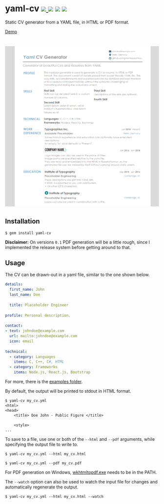 yaml-cv
[![ ](https://api.travis-ci.com/gmantaos/yaml-cv.svg?branch=master) ](https://travis-ci.com/gmantaos/yaml-cv)
[![ ](https://img.shields.io/gem/v/yaml-cv.svg)](https://rubygems.org/gems/yaml-cv)
[![ ](https://img.shields.io/gem/dt/yaml-cv.svg)](https://rubygems.org/gems/yaml-cv)
[![ ](https://img.shields.io/badge/License-MIT-blue.svg)](LICENSE)
=====================

Static CV generator from a YAML file, in HTML or PDF format.

[Demo](https://gmantaos.github.io/yaml-cv/)

<h1 align="center">
  <img src="examples/demo.png">
</h1>

## Installation

```shell
$ gem install yaml-cv
```

**Disclaimer:** On versions `0.1` PDF generation will be a little rough, since I implemented the release system before getting around to that.

## Usage

The CV can be drawn-out in a yaml file, similar to the one shown below.

```yml
details:
  first_name: John
  last_name: Doe

  title: Placeholder Engineer

profile: Personal description.

contact:
- text: johndoe@example.com
  url: mailto:johndoe@example.com
  icon: email

technical:
  - category: Languages
    items: C, C++, C#, HTML
  - category: Frameworks
    items: Node.js, React.js, Bootstrap
```

For more, there is the [examples folder](examples).

By default, the output will be printed to stdout in HTML format.

```shell
$ yaml-cv my_cv.yml
<html>
<head>
    <title> Doe John - Public Figure </title>

    <style>
...
```

To save to a file, use one or both of the `--html` and `--pdf` arguments, while specifying the output file to write to.

```shell
$ yaml-cv my_cv.yml --html my_cv.html
```

```shell
$ yaml-cv my_cv.yml --pdf my_cv.pdf
```

For PDF generation on Windows, [wkhtmltopdf.exe](https://wkhtmltopdf.org/downloads.html) needs to be in the PATH.

The `--watch` option can also be used to watch the input file for changes and automatically regenerate the output.

```shell
$ yaml-cv my_cv.yml --html my_cv.html --watch
```
